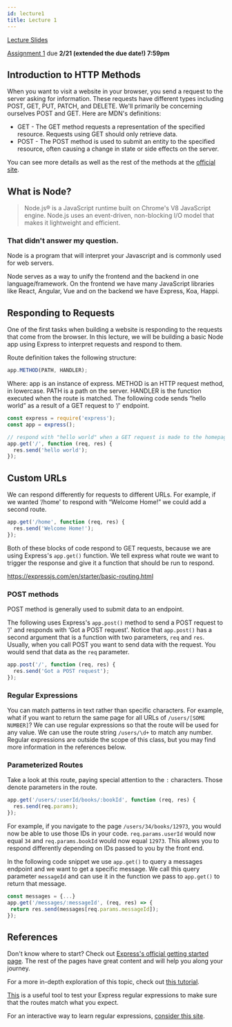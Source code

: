 ```yaml
---
id: lecture1
title: Lecture 1
---
```


[Lecture Slides](https://docs.google.com/presentation/d/1hkIoGdaiNgzZwTkAWp3VW5ufsQaVeGzN7eHmULhyWpI/edit?usp=sharing)

[Assignment 1](https://github.com/ashneeldas2/trends-sp20/tree/master/Assignments/a1) due **2/21 (extended the due date!) 7:59pm**

## Introduction to HTTP Methods

When you want to visit a website in your browser, you send a request to the server asking for information. These requests have different types including POST, GET, PUT, PATCH, and DELETE. We'll primarily be concerning ourselves POST and GET. Here are MDN's definitions:

- GET - The GET method requests a representation of the specified resource. Requests using GET should only retrieve data.
- POST - The POST method is used to submit an entity to the specified resource, often causing a change in state or side effects on the server.

You can see more details as well as the rest of the methods at the [official site](https://developer.mozilla.org/en-US/docs/Web/HTTP/Methods).

## What is Node?

> Node.js® is a JavaScript runtime built on Chrome's V8 JavaScript engine.
> Node.js uses an event-driven, non-blocking I/O model that makes it lightweight and efficient.

### That didn't answer my question.

Node is a program that will interpret your Javascript and is commonly used for web servers.

Node serves as a way to unify the frontend and the backend in one language/framework. On the frontend we have many JavaScript libraries like React, Angular, Vue and on the backend we have Express, Koa, Happi.

## Responding to Requests

One of the first tasks when building a website is responding to the requests that come from the browser. In this lecture, we will be building a basic Node app using Express to interpret requests and respond to them.

Route definition takes the following structure:

```javascript
app.METHOD(PATH, HANDLER);
```

Where:
app is an instance of express.
METHOD is an HTTP request method, in lowercase.
PATH is a path on the server.
HANDLER is the function executed when the route is matched.
The following code sends “hello world” as a result of a GET request to ‘/' endpoint.

```javascript
const express = require('express');
const app = express();

// respond with "hello world" when a GET request is made to the homepage
app.get('/', function (req, res) {
  res.send('hello world');
});
```

## Custom URLs

We can respond differently for requests to different URLs. For example, if we wanted ‘/home' to respond with “Welcome Home!” we could add a second route.

```javascript
app.get('/home', function (req, res) {
  res.send('Welcome Home!');
});
```

Both of these blocks of code respond to GET requests, because we are using Express's `app.get()` function. We tell express what route we want to trigger the response and give it a function that should be run to respond.

https://expressjs.com/en/starter/basic-routing.html

### POST methods

POST method is generally used to submit data to an endpoint.

The following uses Express's `app.post()` method to send a POST request to ‘/' and responds with ‘Got a POST request'. Notice that `app.post()` has a second argument that is a function with two parameters, `req` and `res`. Usually, when you call POST you want to send data with the request. You would send that data as the `req` parameter.

```javascript
app.post('/', function (req, res) {
  res.send('Got a POST request');
});
```

### Regular Expressions

You can match patterns in text rather than specific characters. For example, what if you want to return the same page for all URLs of `/users/[SOME NUMBER]`? We can use regular expressions so that the route will be used for any value. We can use the route string `/users/\d+` to match any number. Regular expressions are outside the scope of this class, but you may find more information in the references below.

### Parameterized Routes

Take a look at this route, paying special attention to the `:` characters. Those denote parameters in the route.

```javascript
app.get('/users/:userId/books/:bookId', function (req, res) {
  res.send(req.params);
});
```

For example, if you navigate to the page `/users/34/books/12973`, you would now be able to use those IDs in your code. `req.params.userId` would now equal `34` and `req.params.bookId` would now equal `12973`. This allows you to respond differently depending on IDs passed to you by the front end.

In the following code snippet we use `app.get()` to query a messages endpoint and we want to get a specific message. We call this query parameter `messageId` and can use it in the function we pass to `app.get()` to return that message.

```javascript
const messages = {...}
app.get('/messages/:messageId', (req, res) => {
 return res.send(messages[req.params.messageId]);
});
```

## References

Don't know where to start? Check out [Express's official getting started page](https://expressjs.com/en/starter/installing.html). The rest of the pages have great content and will help you along your journey.

For a more in-depth exploration of this topic, check out [this tutorial](https://www.robinwieruch.de/node-express-server-rest-api).

[This](http://forbeslindesay.github.io/express-route-tester/) is a useful tool to test your Express regular expressions to make sure that the routes match what you expect.

For an interactive way to learn regular expressions, [consider this site](https://regexone.com/).
